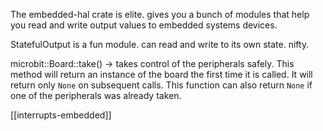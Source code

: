 The embedded-hal crate is elite. gives you a bunch of modules that help you read and write output values to embedded systems devices. 

StatefulOutput is a fun module. can read and write to its own state. nifty.


microbit::Board::take() -> takes control of the peripherals safely.
This method will return an instance of the board the first time it is called. It will return only `None` on subsequent calls. This function can also return `None` if one of the peripherals was already taken. 


[[interrupts-embedded]]

